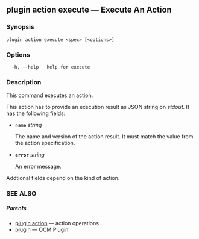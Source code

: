 ## plugin action execute &mdash; Execute An Action

### Synopsis

```
plugin action execute <spec> [<options>]
```

### Options

```
  -h, --help   help for execute
```

### Description


This command executes an action.

This action has to provide an execution result as JSON string on *stdout*. It has the 
following fields: 

- **<code>name</code>** *string*

  The name and version of the action result. It must match the value
  from the action specification.

- **<code>error</code>** *string*

  An error message.

Addtional fields depend on the kind of action.


### SEE ALSO

##### Parents

* [plugin action](plugin_action.md)	 &mdash; action operations
* [plugin](plugin.md)	 &mdash; OCM Plugin

